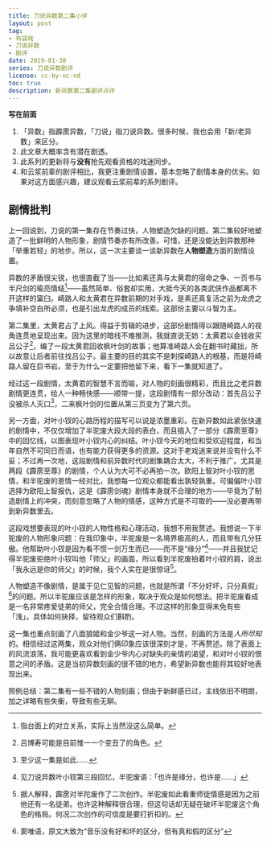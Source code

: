 ```yaml
---
title: 刀说异数第二集小评
layout: post
tag:
- 布袋戏
- 刀说异数
- 剧评
date: 2019-01-30
series: 刀说异数剧评
license: cc-by-nc-nd
toc: true
description: 新异数第二集剧评点评
---
```


**写在前面**

1. 「异数」指霹雳异数，「刀说」指刀说异数。很多时候，我也会用「新/老异数」来区分。
2. 此文章大概率含有潜在剧透。
3. 此系列的更新将与**没有**抢先观看资格的戏迷同步。
4. 和云浆前辈的剧评相比，我更注重剧情设置，基本忽略了剧情本身的优劣。如果对这方面感兴趣，建议观看云浆前辈的系列剧评。

## 剧情批判

上一回说到，刀说的第一集存在节奏过快，人物塑造欠缺的问题。第二集较好地塑造了一批鲜明的人物形象，剧情节奏亦有所改善。可惜，还是没能达到异数那种「举重若轻」的地步。所以，这一次主要谈一谈新异数在**人物塑造**方面的剧情设置。

异数的矛盾很尖锐，也很直截了当——比如素还真与太黄君的宿命之争、一页书与半尺剑的瑜亮情结[^1]——虽然简单、俗套却实用，大抵今天的各类武侠作品都离不开这样的窠臼。崎路人和太黄君在异数前期的对手戏，是素还真复活之前为龙虎之争填补空白所必须，也是引出龙虎的成员的线索。这部份主要以斗智为主。

第二集里，太黄君占了上风。得益于剪辑的进步，这部份剧情得以跟随崎路人的视角连贯地呈现出来。因为这里的暗线不难推测，我就直说无妨：太黄君以金钱收买吕公子[^2]，编了一段太黄君回收枫叶剑的故事；他算准崎路人会在翻书时藏拙，所以故意让后者前往找吕公子。最主要的目的其实不是刺探崎路人的根基，而是将崎路人留在巨书岩。至于为什么一定要把他留下来，看下一集就知道了。

经过这一段剧情，太黄君的智慧不言而喻，对人物的刻画很精彩，而且比之老异数剧情更连贯，给人一种畅快感——顺带一提，这段剧情有一部分改动：首先吕公子没被杀人灭口[^3]，二来枫叶剑的位置从第三页变为了第六页。

另一方面，对叶小钗的心路历程的描写可以说是浓墨重彩。在新异数如此紧张快速的剧情中，不仅仅增加了半驼废大段大段的表白，而且插入了一部分《霹雳至尊》中的回忆线，以图表现叶小钗内心的纠结。叶小钗今天的地位和受欢迎程度，和当年自然不可同日而语，也有能力获得更多的资源。这对于老戏迷来说并没有什么不妥；不过再一次地，这段剧情和前异数时代的剧集耦合太大，不利于推广。尤其是两段《霹雳至尊》的剧情，个人认为大可不必再拍一次。欧阳上智对叶小钗的恩情，和半驼废的恩情一经对比，我想每一位观众都能看出孰轻孰重。可偏偏叶小钗选择为欧阳上智报仇，这是《霹雳剑魂》剧情本身就不合理的地方——毕竟为了制造剧情上的冲突，而刻意忽略了人物的情感，这种方式是不可取的——没必要再带到新异数里去。

这段戏想要表现的叶小钗的人物性格和心理活动，我想不用我赘述。我想说一下半驼废的人物形象问题：在我印象中，半驼废是一名境界极高的人，而且带有几分狂傲。他帮助叶小钗是因为看不惯一剑万生而已——而不是“缘分”[^4]——并且我犹记得半驼废拒绝叶小钗叫他「师父」的画面，所以看到半驼废拍着叶小钗的肩，说出「我永远是你的师父」的时候，我个人实在是很惊讶[^5]。

人物塑造不像剧情，是属于见仁见智的问题，也就是所谓「不分好坏，只分真假」[^6]的问题。所以半驼废应该是怎样的形象，取决于观众是如何想法。把半驼废看成是一名非常疼爱徒弟的师父，完全合情合理。不过这样的形象显得未免有些「浅」。具体如何抉择，留待观众们斟酌。

这一集也重点刻画了八面狼姬和金少爷这一对人物。当然，刻画的方法是*人所尽知*的。相信经过这两集，观众对他们俩印象应该很深刻才是，不再赘述。除了表面上的风流浪荡，我可能更喜欢看到金少爷内心对缺失的亲情的渴望，和对叶小钗的恨意之间的矛盾。这是当初异数刻画的很不错的地方，希望新异数也能将其较好地表现出来。

照例总结：第二集有一些不错的人物刻画；但由于新鲜感已过，主线依旧不明朗，加之详略有些失衡，导致有些无聊。

[^1]: 指台面上的对立关系，实际上当然没这么简单。
[^2]: 吕博寿可能是目前惟一一个变丑了的角色。
[^3]: 至少这一集是如此……
[^4]: 见刀说异数叶小钗第三段回忆，半驼废语：「也许是缘分，也许是……」
[^5]: 据人解释，霹雳对半陀废作了二次创作。半驼废如此看重师徒情感是因为之前他还有一名徒弟。也许这种解释很合理，但这句话却无疑在破坏半驼废这个角色的格局。何况二次创作的可信度是要打折扣的。
[^6]: 窦唯语，原文大致为“音乐没有好和坏的区分，但有真和假的区分”

